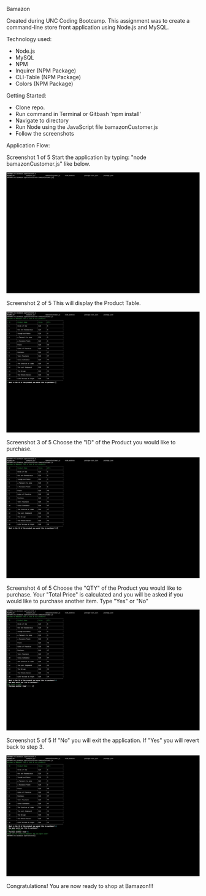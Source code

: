 Bamazon

Created during UNC Coding Bootcamp. This assignment was to create a command-line store front application using Node.js and MySQL.

Technology used:

* Node.js
* MySQL
* NPM
* Inquirer (NPM Package)
* CLI-Table (NPM Package)
* Colors (NPM Package)

Getting Started:

* Clone repo.
* Run command in Terminal or Gitbash 'npm install'
* Navigate to directory
* Run Node using the JavaScript file bamazonCustomer.js
* Follow the screenshots

Application Flow:

Screenshot
1 of 5
Start the application by typing: "node bamazonCustomer.js" like below.

![Pic1](https://github.com/t-gottschalk/bamazon/blob/master/images/pic1.jpg)


Screenshot
2 of 5
This will display the Product Table.

![Pic2](https://github.com/t-gottschalk/bamazon/blob/master/images/pic2.jpg)



Screenshot
3 of 5
Choose the "ID" of the Product you would like to purchase.

![Pic3](https://github.com/t-gottschalk/bamazon/blob/master/images/pic3.jpg)


Screenshot
4 of 5
Choose the "QTY" of the Product you would like to purchase.
Your "Total Price" is calculated and you will be asked if you would like to purchase another item. Type "Yes" or "No"

![Pic4](https://github.com/t-gottschalk/bamazon/blob/master/images/pic4.jpg)


Screenshot
5 of 5
If "No" you will exit the application. If "Yes" you will revert back to step 3.

![Pic5](https://github.com/t-gottschalk/bamazon/blob/master/images/pic5.jpg)


Congratulations! You are now ready to shop at Bamazon!!!


